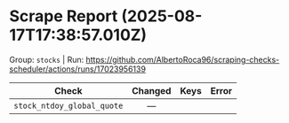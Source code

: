 # Scrape Report (2025-08-17T17:38:57.010Z)

Group: `stocks`  |  Run: https://github.com/AlbertoRoca96/scraping-checks-scheduler/actions/runs/17023956139

| Check | Changed | Keys | Error |
|---|:---:|:--|:--|
| `stock_ntdoy_global_quote` | — |  |  |
